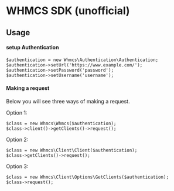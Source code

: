# WHMCS SDK (unofficial)

## Usage

#### setup Authentication

```
$authentication = new Whmcs\Authentication\Authentication;
$authentication->setUrl('https://www.example.com/');
$authentication->setPassword('password');
$authentication->setUsername('username');
```

#### Making a request

Below you will see three ways of making a request.

Option 1:

```
$class = new Whmcs\Whmcs($authentication);
$class->client()->getClients()->request();
```

Option 2:

```
$class = new Whmcs\Client\Client($authentication);
$class->getClients()->request();
```

Option 3:

```
$class = new Whmcs\Client\Options\GetClients($authentication);
$class->request();
```
